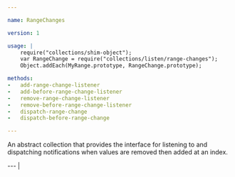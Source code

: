 ```yaml
---

name: RangeChanges

version: 1

usage: |
    require("collections/shim-object");
    var RangeChange = require("collections/listen/range-changes");
    Object.addEach(MyRange.prototype, RangeChange.prototype);

methods:
-   add-range-change-listener
-   add-before-range-change-listener
-   remove-range-change-listener
-   remove-before-range-change-listener
-   dispatch-range-change
-   dispatch-before-range-change

---
```


An abstract collection that provides the interface for listening to and
dispatching notifications when values are removed then added at an index.

--- |

